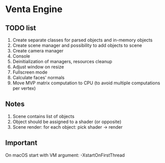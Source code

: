 # Venta Engine
## TODO list
1. Create separate classes for parsed objects and in-memory objects
2. Create scene manager and possibility to add objects to scene
3. Create camera manager
4. Console
5. Deinitialization of managers, resources cleanup
6. Adjust window on resize
7. Fullscreen mode
8. Calculate faces' normals
9. Move MVP matrix computation to CPU (to avoid multiple computations per vertex)

## Notes
1. Scene contains list of objects
2. Object should be assigned to a shader (or opposite)
3. Scene render: for each object: pick shader -> render

## Important
On macOS start with VM argument: -XstartOnFirstThread